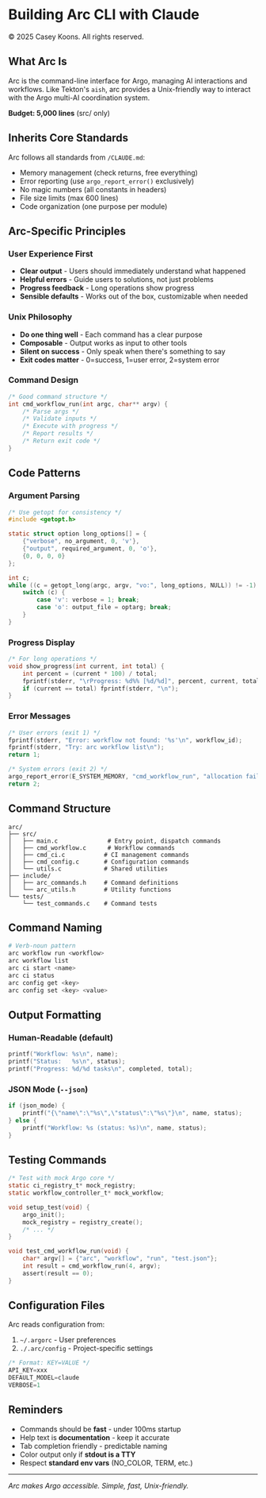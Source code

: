 # Building Arc CLI with Claude

© 2025 Casey Koons. All rights reserved.

## What Arc Is

Arc is the command-line interface for Argo, managing AI interactions and workflows. Like Tekton's `aish`, arc provides a Unix-friendly way to interact with the Argo multi-AI coordination system.

**Budget: 5,000 lines** (src/ only)

## Inherits Core Standards

Arc follows all standards from `/CLAUDE.md`:
- Memory management (check returns, free everything)
- Error reporting (use `argo_report_error()` exclusively)
- No magic numbers (all constants in headers)
- File size limits (max 600 lines)
- Code organization (one purpose per module)

## Arc-Specific Principles

### User Experience First
- **Clear output** - Users should immediately understand what happened
- **Helpful errors** - Guide users to solutions, not just problems
- **Progress feedback** - Long operations show progress
- **Sensible defaults** - Works out of the box, customizable when needed

### Unix Philosophy
- **Do one thing well** - Each command has a clear purpose
- **Composable** - Output works as input to other tools
- **Silent on success** - Only speak when there's something to say
- **Exit codes matter** - 0=success, 1=user error, 2=system error

### Command Design
```c
/* Good command structure */
int cmd_workflow_run(int argc, char** argv) {
    /* Parse args */
    /* Validate inputs */
    /* Execute with progress */
    /* Report results */
    /* Return exit code */
}
```

## Code Patterns

### Argument Parsing
```c
/* Use getopt for consistency */
#include <getopt.h>

static struct option long_options[] = {
    {"verbose", no_argument, 0, 'v'},
    {"output", required_argument, 0, 'o'},
    {0, 0, 0, 0}
};

int c;
while ((c = getopt_long(argc, argv, "vo:", long_options, NULL)) != -1) {
    switch (c) {
        case 'v': verbose = 1; break;
        case 'o': output_file = optarg; break;
    }
}
```

### Progress Display
```c
/* For long operations */
void show_progress(int current, int total) {
    int percent = (current * 100) / total;
    fprintf(stderr, "\rProgress: %d%% [%d/%d]", percent, current, total);
    if (current == total) fprintf(stderr, "\n");
}
```

### Error Messages
```c
/* User errors (exit 1) */
fprintf(stderr, "Error: workflow not found: '%s'\n", workflow_id);
fprintf(stderr, "Try: arc workflow list\n");
return 1;

/* System errors (exit 2) */
argo_report_error(E_SYSTEM_MEMORY, "cmd_workflow_run", "allocation failed");
return 2;
```

## Command Structure

```
arc/
├── src/
│   ├── main.c              # Entry point, dispatch commands
│   ├── cmd_workflow.c      # Workflow commands
│   ├── cmd_ci.c           # CI management commands
│   ├── cmd_config.c       # Configuration commands
│   └── utils.c            # Shared utilities
├── include/
│   ├── arc_commands.h     # Command definitions
│   └── arc_utils.h        # Utility functions
└── tests/
    └── test_commands.c    # Command tests
```

## Command Naming

```bash
# Verb-noun pattern
arc workflow run <workflow>
arc workflow list
arc ci start <name>
arc ci status
arc config get <key>
arc config set <key> <value>
```

## Output Formatting

### Human-Readable (default)
```c
printf("Workflow: %s\n", name);
printf("Status:   %s\n", status);
printf("Progress: %d/%d tasks\n", completed, total);
```

### JSON Mode (`--json`)
```c
if (json_mode) {
    printf("{\"name\":\"%s\",\"status\":\"%s\"}\n", name, status);
} else {
    printf("Workflow: %s (status: %s)\n", name, status);
}
```

## Testing Commands

```c
/* Test with mock Argo core */
static ci_registry_t* mock_registry;
static workflow_controller_t* mock_workflow;

void setup_test(void) {
    argo_init();
    mock_registry = registry_create();
    /* ... */
}

void test_cmd_workflow_run(void) {
    char* argv[] = {"arc", "workflow", "run", "test.json"};
    int result = cmd_workflow_run(4, argv);
    assert(result == 0);
}
```

## Configuration Files

Arc reads configuration from:
1. `~/.argorc` - User preferences
2. `./.arc/config` - Project-specific settings

```c
/* Format: KEY=VALUE */
API_KEY=xxx
DEFAULT_MODEL=claude
VERBOSE=1
```

## Reminders

- Commands should be **fast** - under 100ms startup
- Help text is **documentation** - keep it accurate
- Tab completion friendly - predictable naming
- Color output only if **stdout is a TTY**
- Respect **standard env vars** (NO_COLOR, TERM, etc.)

---

*Arc makes Argo accessible. Simple, fast, Unix-friendly.*
